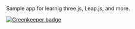 Sample app for learnig three.js, Leap.js, and more.



[![Greenkeeper badge](https://badges.greenkeeper.io/Quramy/threejs-study.svg)](https://greenkeeper.io/)